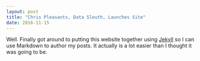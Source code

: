 ```yaml
---
layout: post
title: "Chris Pleasants, Data Sleuth, Launches Site"
date: 2016-11-15
---
```


Well. Finally got around to putting this website together using [Jekyll](http://jekyllrb.com) so I can use Markdown to author my posts. It actually is a lot easier than I thought it was going to be.
